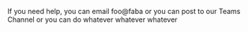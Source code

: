 If you need help, you can email foo@faba or you can post to our Teams Channel or you can do whatever whatever whatever

